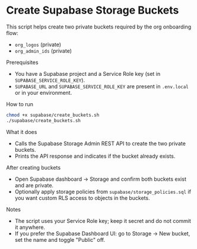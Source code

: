 # Create Supabase Storage Buckets

This script helps create two private buckets required by the org onboarding flow:
- `org_logos` (private)
- `org_admin_ids` (private)

Prerequisites
- You have a Supabase project and a Service Role key (set in `SUPABASE_SERVICE_ROLE_KEY`).
- `SUPABASE_URL` and `SUPABASE_SERVICE_ROLE_KEY` are present in `.env.local` or in your environment.

How to run
```bash
chmod +x supabase/create_buckets.sh
./supabase/create_buckets.sh
```

What it does
- Calls the Supabase Storage Admin REST API to create the two private buckets.
- Prints the API response and indicates if the bucket already exists.

After creating buckets
- Open Supabase dashboard → Storage and confirm both buckets exist and are private.
- Optionally apply storage policies from `supabase/storage_policies.sql` if you want custom RLS access to objects in the buckets.

Notes
- The script uses your Service Role key; keep it secret and do not commit it anywhere.
- If you prefer the Supabase Dashboard UI: go to Storage → New bucket, set the name and toggle "Public" off.
